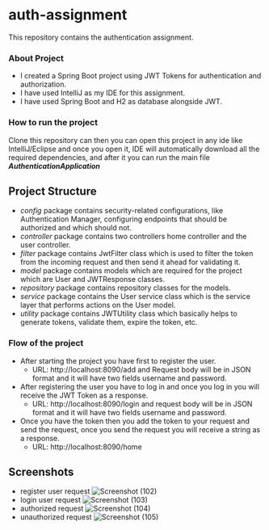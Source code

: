 # auth-assignment

This repository contains the authentication assignment.

### About Project
* I created a Spring Boot project using JWT Tokens for authentication and authorization.    
* I have used IntelliJ as my IDE for this assignment.
* I have used Spring Boot and H2 as database alongside JWT.

### How to run the project
Clone this repository can then you can open this project in any ide like IntelliJ/Eclipse and once you open it, IDE will automatically download all the required
dependencies, and after it you can run the main file **_AuthenticationApplication_** 

## Project Structure
* _config_ package contains security-related configurations, like Authentication Manager, configuring endpoints that should be authorized and which should not.
* _controller_ package contains two controllers home controller and the user controller.
* _filter_ package contains JwtFilter class which is used to filter the token from the incoming request and then send it ahead for validating it.
* _model_ package contains models which are required for the project which are User and JWTResponse classes.
* _repository_ package contains repository classes for the models.
* _service_ package contains the User service class which is the service layer that performs actions on the User model.
* _utility_ package contains JWTUtility class which basically helps to generate tokens, validate them, expire the token, etc.

### Flow of the project
* After starting the project you have first to register the user. 
  * URL: http://localhost:8090/add and Request body will be in JSON format and it will have two fields username and password.
* After registering the user you have to log in and once you log in you will receive the JWT Token as a response.
  * URL: http://localhost:8090/login and request body will be in JSON format and it will have two fields username and password.
* Once you have the token then you add the token to your request and send the request, once you send the request you will receive a string as a response.
  * URL: http://localhost:8090/home

## Screenshots

* register user request ![Screenshot (102)](https://github.com/rahljoshi/greenstitch-assignment/assets/59885237/baf21283-08a2-4f83-8fdb-76ed96a9e5b2)
* login user request ![Screenshot (103)](https://github.com/rahljoshi/greenstitch-assignment/assets/59885237/b151675f-46f4-49e8-93a1-a5884f91b153)
* authorized request ![Screenshot (104)](https://github.com/rahljoshi/greenstitch-assignment/assets/59885237/8ab744e1-511d-40ce-8378-bb3445ec6430)
* unauthorized request ![Screenshot (105)](https://github.com/rahljoshi/greenstitch-assignment/assets/59885237/52859986-718c-466f-9ded-4eac53093d8c)

